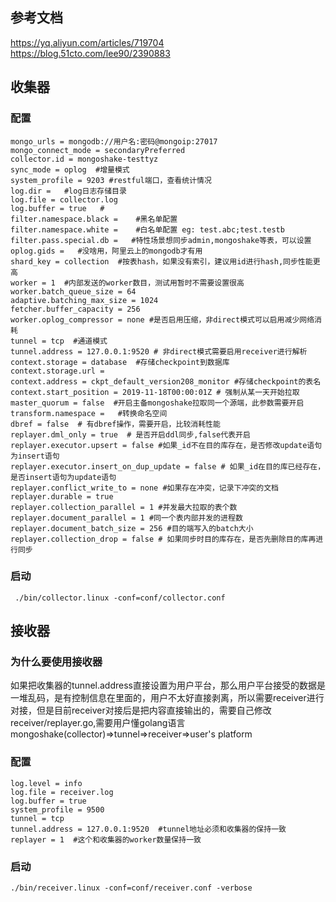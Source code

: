 ## 参考文档
https://yq.aliyun.com/articles/719704
https://blog.51cto.com/lee90/2390883

## 收集器
### 配置
```shell
mongo_urls = mongodb://用户名:密码@mongoip:27017
mongo_connect_mode = secondaryPreferred
collector.id = mongoshake-testtyz 
sync_mode = oplog  #增量模式
system_profile = 9203 #restful端口，查看统计情况
log.dir =   #log日志存储目录
log.file = collector.log
log.buffer = true   # 
filter.namespace.black =    #黑名单配置
filter.namespace.white =    #白名单配置 eg: test.abc;test.testb
filter.pass.special.db =   #特性场景想同步admin,mongoshake等表，可以设置
oplog.gids =   #没啥用，阿里云上的mongodb才有用
shard_key = collection  #按表hash，如果没有索引，建议用id进行hash,同步性能更高
worker = 1  #内部发送的worker数目，测试用暂时不需要设置很高
worker.batch_queue_size = 64
adaptive.batching_max_size = 1024
fetcher.buffer_capacity = 256
worker.oplog_compressor = none #是否启用压缩，非direct模式可以启用减少网络消耗
tunnel = tcp  #通道模式
tunnel.address = 127.0.0.1:9520 # 非direct模式需要启用receiver进行解析
context.storage = database  #存储checkpoint到数据库
context.storage.url =
context.address = ckpt_default_version208_monitor #存储checkpoint的表名
context.start_position = 2019-11-18T00:00:01Z # 强制从某一天开始拉取
master_quorum = false  #开启主备mongoshake拉取同一个源端，此参数需要开启
transform.namespace =   #转换命名空间
dbref = false  # 有dbref操作，需要开启，比较消耗性能
replayer.dml_only = true  # 是否开启ddl同步,false代表开启
replayer.executor.upsert = false #如果_id不在目的库存在，是否修改update语句为insert语句
replayer.executor.insert_on_dup_update = false # 如果_id在目的库已经存在，是否insert语句为update语句
replayer.conflict_write_to = none #如果存在冲突，记录下冲突的文档
replayer.durable = true 
replayer.collection_parallel = 1 #并发最大拉取的表个数
replayer.document_parallel = 1 #同一个表内部并发的进程数
replayer.document_batch_size = 256 #目的端写入的batch大小
replayer.collection_drop = false # 如果同步时目的库存在，是否先删除目的库再进行同步
```

### 启动
```shell
 ./bin/collector.linux -conf=conf/collector.conf
```

## 接收器
### 为什么要使用接收器
如果把收集器的tunnel.address直接设置为用户平台，那么用户平台接受的数据是一堆乱码，是有控制信息在里面的，用户不太好直接剥离，所以需要receiver进行对接，但是目前receiver对接后是把内容直接输出的，需要自己修改receiver/replayer.go,需要用户懂golang语言
mongoshake(collector)=>tunnel=>receiver=>user's platform

### 配置
```shell
log.level = info
log.file = receiver.log
log.buffer = true
system_profile = 9500
tunnel = tcp
tunnel.address = 127.0.0.1:9520  #tunnel地址必须和收集器的保持一致
replayer = 1  #这个和收集器的worker数量保持一致
```

### 启动
```shell
./bin/receiver.linux -conf=conf/receiver.conf -verbose
```
